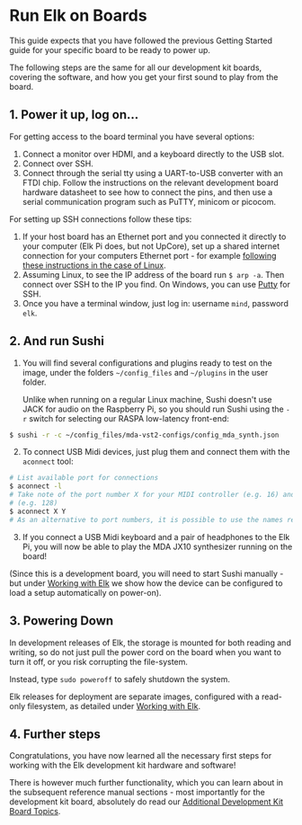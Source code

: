 # Run Elk on Boards

This guide expects that you have followed the previous Getting Started guide for your specific board to be ready to power up.

The following steps are the same for all our development kit boards, covering the software, and how you get your first sound to play from the board.

## 1. Power it up, log on...

For getting access to the board terminal you have several options:

  1. Connect a monitor over HDMI, and a keyboard directly to the USB slot.
  2. Connect over SSH.
  3. Connect through the serial tty using a UART-to-USB converter with an FTDI chip. Follow the instructions on the relevant development board hardware datasheet to see how to connect the pins, and then use a serial communication program such as PuTTY, minicom or picocom.

For setting up SSH connections follow these tips:

  1. If your host board has an Ethernet port and you connected it directly to your computer (Elk Pi does, but not UpCore), set up a shared internet connection for your computers Ethernet port - for example [following these instructions in the case of Linux](https://www.cesariogarcia.com/?p=611).
  2. Assuming Linux, to see the IP address of the board run `$ arp -a`. Then connect over SSH to the IP you find. On Windows, you can use [Putty](https://www.putty.org/) for SSH.
  3. Once you have a terminal window, just log in: username `mind`, password `elk`.

## 2. And run Sushi

1. You will find several configurations and plugins ready to test on the image, under the folders `~/config_files` and `~/plugins` in the user folder.

   Unlike when running on a regular Linux machine, Sushi doesn't use JACK for audio on the Raspberry Pi, so you should run Sushi using the `-r` switch for selecting our RASPA low-latency front-end:

```bash
$ sushi -r -c ~/config_files/mda-vst2-configs/config_mda_synth.json 
```

2. To connect USB Midi devices, just plug them and connect them with the `aconnect` tool:

```bash
# List available port for connections
$ aconnect -l
# Take note of the port number X for your MIDI controller (e.g. 16) and the one Y assigned to Sushi
# (e.g. 128)
$ aconnect X Y
# As an alternative to port numbers, it is possible to use the names reported by aconnect -l
```

3. If you connect a USB Midi keyboard and a pair of headphones to the Elk Pi, you will now be able to play the MDA JX10 synthesizer running on the board!

(Since this is a development board, you will need to start Sushi manually - but under [Working with Elk](devkit_further_topics.md) we show how the device can be configured to load a setup automatically on power-on).

## 3. Powering Down

In development releases of Elk, the storage is mounted for both reading and writing, so do not just pull the power cord on the board when you want to turn it off, or you risk corrupting the file-system.

Instead, type `sudo poweroff` to safely shutdown the system.

Elk releases for deployment are separate images, configured with a read-only filesystem, as detailed  under [Working with Elk](devkit_further_topics.md).

## 4. Further steps

Congratulations, you have now learned all the necessary first steps for working with the Elk development kit hardware and software!

There is however much further functionality, which you can learn about in the subsequent reference manual sections - most importantly for the development kit board, absolutely do read our [Additional Development Kit Board Topics](devkit_further_topics.md).

